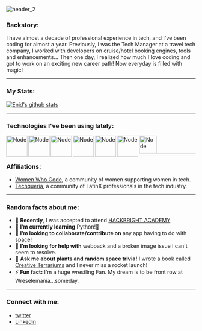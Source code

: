 ![header_2](https://user-images.githubusercontent.com/43654264/92176156-bef7c980-edf2-11ea-9bf2-fa595d764f7f.png)

### Backstory:

I have almost a decade of professional experience in tech, and I've been coding for almost a year.  Previously, I was the Tech Manager at a travel tech company, I worked with developers on cruise/hotel booking engines, tools and enhancements... Then one day, I realized how much I love coding and got to work on an exciting new career path! Now everyday is filled with magic!

*****
### My Stats:
[![Enid's github stats](https://github-readme-stats.vercel.app/api?username=enid-sky&show_icons=true&theme=radical)](https://github.com/enid-sky/github-readme-stats)
*****
### Technologies I've been using lately:

<img align="left" alt="Node" width="56px" src="https://www.brandeps.com/logo-download/H/HTML-5-logo-vector-01.svg">
<img align="left" alt="Node" width="56px" src="https://www.brandeps.com/logo-download/C/CSS-3-logo-vector-01.svg">
<img align="left" alt="Node" width="56px" src="https://www.brandeps.com/logo-download/S/Sass-logo-vector-01.svg">
<img align="left" alt="Node" width="56px" src="https://www.brandeps.com/logo-download/J/JavaScript-logo-vector-01.svg">
<img align="left" alt="Node" width="56px" src="https://www.brandeps.com/logo-download/N/Node-JS-logo-vector-01.svg">
<img align="left" alt="Node" width="56px" src="https://www.brandeps.com/logo-download/W/WebPack-logo-vector-01.svg">
<img align="left" alt="Node" width="46px" src="https://logos-download.com/wp-content/uploads/2016/10/Python_logo_icon.png">
<br></br>


*****
### Affiliations: 
- [Women Who Code](https://www.womenwhocode.com/), a community of women supporting women in tech. 
- [Techqueria](https://techqueria.org/), a community of LatinX professionals in the tech industry. 
*****
### Random facts about me:

- 🔭 **Recently,** I was accepted to attend [HACKBRIGHT ACADEMY](https://hackbrightacademy.com/)
- 🌱 **I’m currently learning** Python!🐍
- 👯 **I’m looking to collaborate/contribute on** any app having to do with space!
- 🤔 **I’m looking for help with** webpack and a broken image issue I can't seem to resolve. 
- 💬 **Ask me about plants and random space trivia!** I wrote a book called [Creative Terrariums](https://amzn.to/2DrZM2z) and I never miss a rocket launch!
- ⚡ **Fun fact:** I'm a huge wrestling Fan. My dream is to be front row at Wreselemania...someday.
*****
### Connect with me:

- [twitter](https://twitter.com/codingsprinkles)
- [Linkedin](https://www.linkedin.com/in/enid-svymbersky/)





